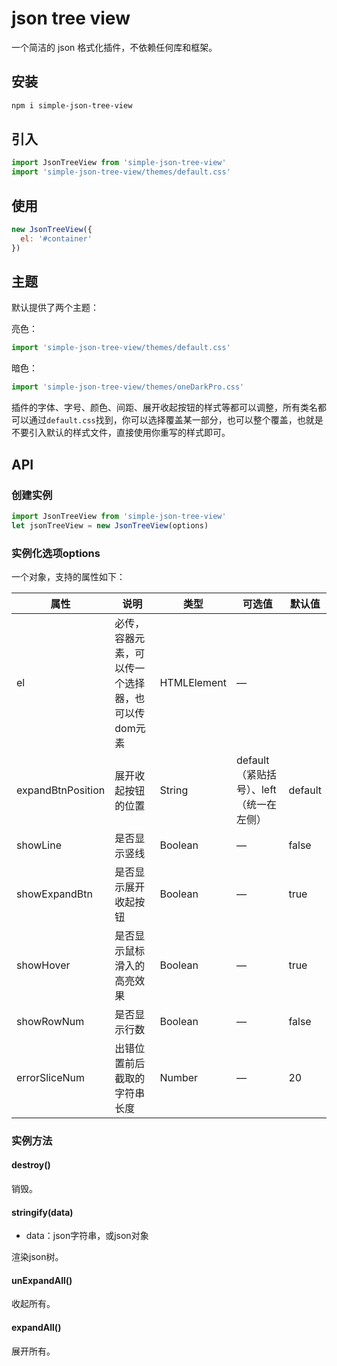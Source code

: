 # json tree view

一个简洁的 json 格式化插件，不依赖任何库和框架。

## 安装

```bash
npm i simple-json-tree-view
```

## 引入

```js
import JsonTreeView from 'simple-json-tree-view'
import 'simple-json-tree-view/themes/default.css'
```

## 使用

```js
new JsonTreeView({
  el: '#container'
})
```

## 主题

默认提供了两个主题：

亮色：

```js
import 'simple-json-tree-view/themes/default.css'
```

暗色：

```js
import 'simple-json-tree-view/themes/oneDarkPro.css'
```

插件的字体、字号、颜色、间距、展开收起按钮的样式等都可以调整，所有类名都可以通过`default.css`找到，你可以选择覆盖某一部分，也可以整个覆盖，也就是不要引入默认的样式文件，直接使用你重写的样式即可。

## API

### 创建实例

```js
import JsonTreeView from 'simple-json-tree-view'
let jsonTreeView = new JsonTreeView(options)
```

### 实例化选项options

一个对象，支持的属性如下：

| 属性  | 说明                               | 类型   | 可选值 | 默认值 |
| ----- | ---------------------------------- | ------ | ------ | ------ |
| el | 必传，容器元素，可以传一个选择器，也可以传dom元素 | HTMLElement | —      |  |
| expandBtnPosition | 展开收起按钮的位置 | String | default（紧贴括号）、left（统一在左侧） | default |
| showLine | 是否显示竖线 | Boolean | —      | false |
| showExpandBtn | 是否显示展开收起按钮 | Boolean | —      | true |
| showHover | 是否显示鼠标滑入的高亮效果 | Boolean | —      | true |
| showRowNum | 是否显示行数 | Boolean | —      | false |
| errorSliceNum | 出错位置前后截取的字符串长度 | Number | —      | 20 |

### 实例方法

#### destroy()

销毁。

#### stringify(data)

- data：json字符串，或json对象

渲染json树。

#### unExpandAll()

收起所有。

#### expandAll()

展开所有。
